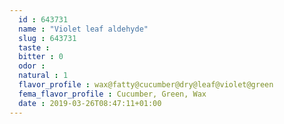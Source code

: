 ```yaml
---
  id : 643731
  name : "Violet leaf aldehyde"
  slug : 643731
  taste : 
  bitter : 0
  odor : 
  natural : 1
  flavor_profile : wax@fatty@cucumber@dry@leaf@violet@green
  fema_flavor_profile : Cucumber, Green, Wax
  date : 2019-03-26T08:47:11+01:00
---
```



